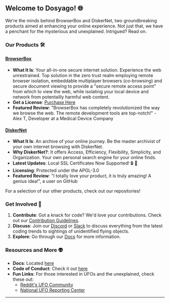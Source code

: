 ## Welcome to Dosyago! 🌐

We're the minds behind BrowserBox and DiskerNet, two groundbreaking products aimed at enhancing your online experience. Not just that, we have a penchant for the mysterious and unexplained. Intrigued? Read on.

### Our Products 🛠

#### [BrowserBox](https://github.com/BrowserBox/BrowserBox)
- **What It Is**: Your all-in-one secure internet solution. Experience the web unrestrained. Top solution in the zero trust realm employing remote browser isolation, embeddable multiplayer browsers (co-browsing) and secure document viewing to provide a "secure remote access point" from which to view the web, while isolating your local device and network from potentailly harmful web content. 
- **Get a License**: [Purchase Here](https://dosyago.com)
- **Featured Review**: "BrowserBox has completely revolutionized the way we browse the web. The remote development tools are top-notch!" - Alex T, Developer at a Medical Device Company

#### [DiskerNet](https://github.com/dosyago/DiskerNet)
- **What It Is**: An archive of your online journey. Be the master archivist of your own internet browsing with DiskerNet.
- **Why DiskerNet?**: It offers Access, Efficiency, Flexibility, Simplicity, and Organization. Your own personal search engine for your online finds.
- **Latest Updates**: Local SSL Certificates Now Supported! 🔒 🎉
- **Licensing**: Protected under the APGL-3.0
- **Featured Review**: "I totally love your product, it is truly amazing! A genius idea!", a user on GitHub

For a selection of our other products, check out our repositories!

### Get Involved 🌈
1. **Contribute**: Got a knack for code? We'd love your contributions. Check out our [Contribution Guidelines](#).
2. **Discuss**: Join our [Discord](#) or [Slack](#) to discuss everything from the latest coding trends to sightings of unidentified flying objects.
3. **Explore**: Go through our [Docs](#) for more information.

### Resources and More 👽

- **Docs**: Located [here](#)
- **Code of Conduct**: Check it out [here](#)
- **Fun Links**: For those interested in UFOs and the unexplained, check these out:
  - [Reddit's UFO Community](https://reddit.com/r/UFOs)
  - [National UFO Reporting Center](https://nuforc.org/)

---
